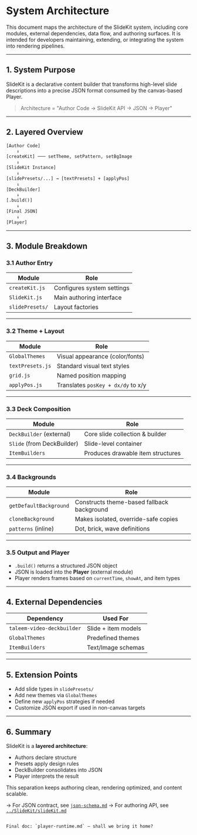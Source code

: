 

# System Architecture

This document maps the architecture of the SlideKit system, including core modules, external dependencies, data flow, and authoring surfaces. It is intended for developers maintaining, extending, or integrating the system into rendering pipelines.

---

## 1. System Purpose

SlideKit is a declarative content builder that transforms high-level slide descriptions into a precise JSON format consumed by the canvas-based Player.

> Architecture = "Author Code → SlideKit API → JSON → Player"

---

## 2. Layered Overview

```txt
[Author Code]
    ↓
[createKit] ─── setTheme, setPattern, setBgImage
    ↓
[SlideKit Instance]
    ↓
[slidePresets/...] → [textPresets] + [applyPos]
    ↓
[DeckBuilder]
    ↓
[.build()]
    ↓
[Final JSON]
    ↓
[Player]
````

---

## 3. Module Breakdown

### 3.1 Author Entry

| Module          | Role                       |
| --------------- | -------------------------- |
| `createKit.js`  | Configures system settings |
| `SlideKit.js`   | Main authoring interface   |
| `slidePresets/` | Layout factories           |

---

### 3.2 Theme + Layout

| Module           | Role                               |
| ---------------- | ---------------------------------- |
| `GlobalThemes`   | Visual appearance (color/fonts)    |
| `textPresets.js` | Standard visual text styles        |
| `grid.js`        | Named position mapping             |
| `applyPos.js`    | Translates `posKey + dx/dy` to x/y |

---

### 3.3 Deck Composition

| Module                     | Role                              |
| -------------------------- | --------------------------------- |
| `DeckBuilder` (external)   | Core slide collection & builder   |
| `Slide` (from DeckBuilder) | Slide-level container             |
| `ItemBuilders`             | Produces drawable item structures |

---

### 3.4 Backgrounds

| Module                 | Role                                       |
| ---------------------- | ------------------------------------------ |
| `getDefaultBackground` | Constructs theme-based fallback background |
| `cloneBackground`      | Makes isolated, override-safe copies       |
| `patterns` (inline)    | Dot, brick, wave definitions               |

---

### 3.5 Output and Player

* `.build()` returns a structured JSON object
* JSON is loaded into the **Player** (external module)
* Player renders frames based on `currentTime`, `showAt`, and item types

---

## 4. External Dependencies

| Dependency                 | Used For            |
| -------------------------- | ------------------- |
| `taleem-video-deckbuilder` | Slide + item models |
| `GlobalThemes`             | Predefined themes   |
| `ItemBuilders`             | Text/Image schemas  |

---

## 5. Extension Points

* Add slide types in `slidePresets/`
* Add new themes via `GlobalThemes`
* Define new `applyPos` strategies if needed
* Customize JSON export if used in non-canvas targets

---

## 6. Summary

SlideKit is a **layered architecture**:

* Authors declare structure
* Presets apply design rules
* DeckBuilder consolidates into JSON
* Player interprets the result

This separation keeps authoring clean, rendering optimized, and content scalable.

→ For JSON contract, see [`json-schema.md`](./json-schema.md)
→ For authoring API, see [`../SlideKit/slideKit.md`](../SlideKit/slideKit.md)

```

Final doc: `player-runtime.md` — shall we bring it home?
```
